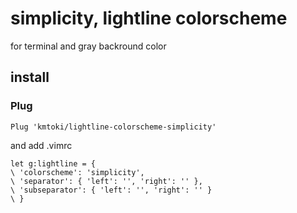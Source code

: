 # simplicity, lightline colorscheme
for terminal and gray backround color

## install

### Plug
```vim
Plug 'kmtoki/lightline-colorscheme-simplicity'
```

and add .vimrc

```vim:.vimrc
let g:lightline = {
\ 'colorscheme': 'simplicity',
\ 'separator': { 'left': '', 'right': '' },
\ 'subseparator': { 'left': '', 'right': '' }
\ }
```
